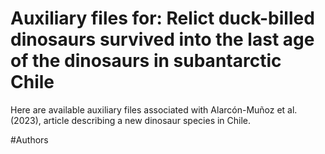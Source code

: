 # Auxiliary files for: Relict duck-billed dinosaurs survived into the last age of the dinosaurs in subantarctic Chile

Here are available auxiliary files associated with Alarcón-Muñoz et al. (2023), article describing a new dinosaur species in Chile. 

#Authors

